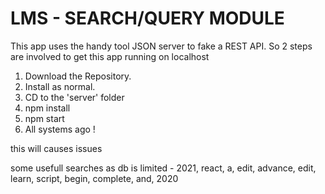 # LMS - SEARCH/QUERY MODULE

This app uses the handy tool JSON server to fake a REST API. So 2 steps are involved to get this app running on localhost

1. Download the Repository.
2. Install as normal.
3. CD to the 'server' folder
4. npm install
5. npm start
6. All systems ago !

this will causes issues

some usefull searches as db is limited - 2021, react, a, edit, advance, edit, learn, script, begin, complete, and, 2020

